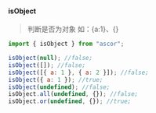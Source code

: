 #### isObject 
> 判断是否为对象 如：{a:1}、{}

```javascript
import { isObject } from "ascor";

isObject(null); //false;
isObject([]); //false;
isObject([{ a: 1 }, { a: 2 }]); //false;
isObject({ a: 1 }); //true;
isObject(undefined); //false;
isObject.all(undefined, {}); //false;
isObject.or(undefined, {}); //true;
```
